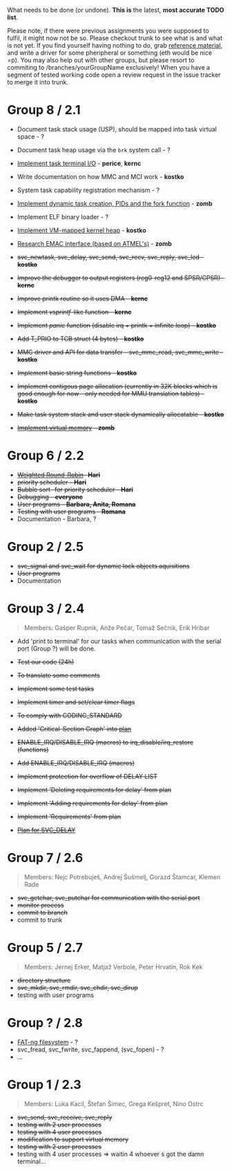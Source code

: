 What needs to be done (or undone). **This is** the latest, **most accurate TODO list**.

Please note, if there were previous assignments you were supposed to fulfil, it might now not be so. Please checkout trunk to see what is and what is not yet. If you find yourself having nothing to do, grab [reference material](http://code.google.com/p/lbos-fri/source/browse/trunk/README.txt?r=90#116), and write a driver for some pheripheral or something (eth would be nice =p). You may also help out with other groups, but please resort to commiting to /branches/yourGroupName exclusively! When you have a segment of tested working code open a review request in the issue tracker to merge it into trunk.



# Group 8 / 2.1 #
  * Document task stack usage (USP), should be mapped into task virtual space - ?
  * Document task heap usage via the `brk` system call - ?
  * [Implement task terminal I/O](TerminalIOPlan.md) - **perice**, **kernc**
  * Write documentation on how MMC and MCI work - **kostko**
  * System task capability registration mechanism - ?
  * [Implement dynamic task creation, PIDs and the fork function](DynamicTasksPlan.md) - **zomb**
  * Implement ELF binary loader - ?
  * [Implement VM-mapped kernel heap](KernelHeapAndKmallocPlan.md) - **kostko**
  * [Research EMAC interface (based on ATMEL's)](EMAC.md) - **zomb**

  * ~~svc\_newtask, svc\_delay, svc\_send, svc\_recv, svc\_reply, svc\_led - **kostko**~~
  * ~~Improve the debugger to output registers (reg0-reg12 and SPSR/CPSR) - **kernc**~~
  * ~~Improve printk routine so it uses DMA - **kernc**~~
  * ~~Implement _vsprintf_-like function - **kernc**~~
  * ~~Implement _panic_ function (disable irq + printk + infinite loop) - **kostko**~~
  * ~~Add T\_PRIO to TCB struct (4 bytes) - **kostko**~~
  * ~~MMC driver and API for data transfer - svc\_mmc\_read, svc\_mmc\_write - **kostko**~~
  * ~~Implement basic string functions - **kostko**~~
  * ~~Implement contigous page allocation (currently in 32K blocks which is good enough for now - only needed for MMU translation tables) - **kostko**~~
  * ~~Make task system stack and user stack dynamically allocatable - **kostko**~~
  * ~~[Implement virtual memory](VirtualMemoryPlan.md) - **zomb**~~

# Group 6 / 2.2 #
  * ~~[Weighted Round-Robin](http://en.wikipedia.org/wiki/Weighted_round_robin)- **Hari**~~
  * ~~priority scheduler - **Hari**~~
  * ~~Bubble sort -for priority scheduler - **Hari**~~
  * ~~Debugging - **everyone**~~
  * ~~User programs - **Barbara, Anita, Romana**~~
  * ~~Testing with user programs - **Romana**~~
  * Documentation - Barbara, ?

# Group 2 / 2.5 #
  * ~~svc\_signal and svc\_wait for dynamic lock objects aquisitions~~
  * ~~User programs~~
  * Documentation


# Group 3 / 2.4 #
> Members: Gašper Rupnik, Anže Pečar, Tomaž Sečnik, Erik Hribar

  * Add 'print to terminal' for our tasks when communication with the serial port (Group ?) will be done.

  * ~~Test our code (24h)~~
  * ~~To translate some comments~~
  * ~~Implement some test tasks~~
  * ~~Implement timer and set/clear timer flags~~
  * ~~To comply with CODING\_STANDARD~~
  * ~~Added 'Critical-Section Graph' into [plan](planOfDelay.md)~~
  * ~~ENABLE\_IRQ/DISABLE\_IRQ (macros) to irq\_disable/irq\_restore (functions)~~
  * ~~Add ENABLE\_IRQ/DISABLE\_IRQ (macros)~~
  * ~~Implement protection for overflow of DELAY LIST~~
  * ~~Implement 'Deleting requirements for delay' from plan~~
  * ~~Implement 'Adding requirements for delay' from plan~~
  * ~~Implement 'Requirements' from plan~~
  * ~~[Plan for SVC\_DELAY](planOfDelay.md)~~

# Group 7 / 2.6 #
> Members: Nejc Potrebuješ, Andrej Šušmelj, Gorazd Štamcar, Klemen Rade
  * ~~svc\_getchar, svc\_putchar for communication with the serial port~~
  * ~~monitor process~~
  * ~~commit to branch~~
  * commit to trunk

# Group 5 / 2.7 #
> Members: Jernej Erker, Matjaž Verbole, Peter Hrvatin, Rok Kek
  * ~~directory structure~~
  * ~~svc\_mkdir, svc\_rmdir, svc\_chdir, svc\_dirup~~
  * testing with user programs

# Group ? / 2.8 #
  * [FAT-ng filesystem](FileSystemPlan.md) - ?
  * svc\_fread, svc\_fwrite, svc\_fappend, (svc\_fopen) - ?
  * ...

# Group 1 / 2.3 #
> Members: Luka Kacil, Štefan Šimec, Grega Kešpret, Nino Ostrc
  * ~~svc\_send, svc\_receive, svc\_reply~~
  * ~~testing with 2 user processes~~
  * ~~testing with 4 user processes~~
  * ~~modification to support virtual memory~~
  * ~~testing with 2 user processes~~
  * testing with 4 user processes => waitin 4 whoever s got the damn terminal...